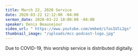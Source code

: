 ```yaml
---
title: March 22, 2020 Service
date: 2020-03-22 12:12:00 -04:00
sermon_date: 2020-03-22 10:00:00 -04:00
speaker: Denis Beausejour
video_url: " https://www.youtube.com/embed/ifasIUlL2gs"
thumbnail_image: "/uploads/mcc-podcast-logo.jpg"
---
```


Due to COVID-19, this worship service is distributed digitally.